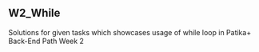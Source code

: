 ## W2_While

Solutions for given tasks which showcases usage of while loop in Patika+ Back-End Path Week 2
